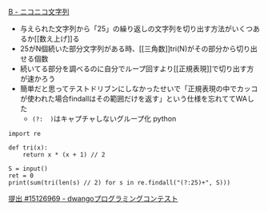 
[B - ニコニコ文字列](https://atcoder.jp/contests/dwango2015-prelims/tasks/dwango2015_prelims_2)
- 与えられた文字列から「25」の繰り返しの文字列を切り出す方法がいくつあるか[[数え上げ]]る
- 25がN個続いた部分文字列がある時、[[三角数]]tri(N)がその部分から切り出せる個数
- 続いてる部分を調べるのに自分でループ回すより[[正規表現]]で切り出す方が速かろう
- 簡単だと思ってテストドリブンにしなかったせいで「正規表現の中でカッコが使われた場合findallはその範囲だけを返す」という仕様を忘れててWAした
    - `(?:  )`はキャプチャしないグループ化
python

```
import re 

def tri(x):
    return x * (x + 1) // 2

S = input()
ret = 0
print(sum(tri(len(s) // 2) for s in re.findall("(?:25)+", S)))
```

[提出 #15126969 - dwangoプログラミングコンテスト](https://atcoder.jp/contests/dwango2015-prelims/submissions/15126969)
